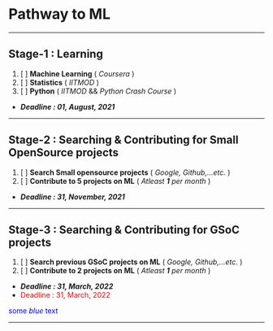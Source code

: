 # Pathway to ML
***
## Stage-1 :  Learning

1. [ ] **Machine Learning** ( _Coursera_ )
2. [ ] **Statistics** ( _IITMOD_ )
3. [ ] **Python** ( _IITMOD_  &&  _Python Crash Course_ )
- ***Deadline : 01, August, 2021***

***
## Stage-2 :  Searching & Contributing for Small OpenSource projects

1. [ ] **Search Small opensource projects** ( _Google, Github,...etc._ )
2. [ ] **Contribute to 5 projects on ML** ( _Atleast **1** per month_ )
- ***Deadline : 31, November, 2021***
***

## Stage-3 :  Searching & Contributing for GSoC projects

1. [ ] **Search previous GSoC projects on ML** ( _Google, Github,...etc._ )
2. [ ] **Contribute to 2 projects on ML** ( _Atleast **1** per month_ )
- ***Deadline : 31, March, 2022***
- <div style="color: red"> Deadline : 31, March, 2022 </div>
<span style="color:blue">some *blue* text</span>
***
